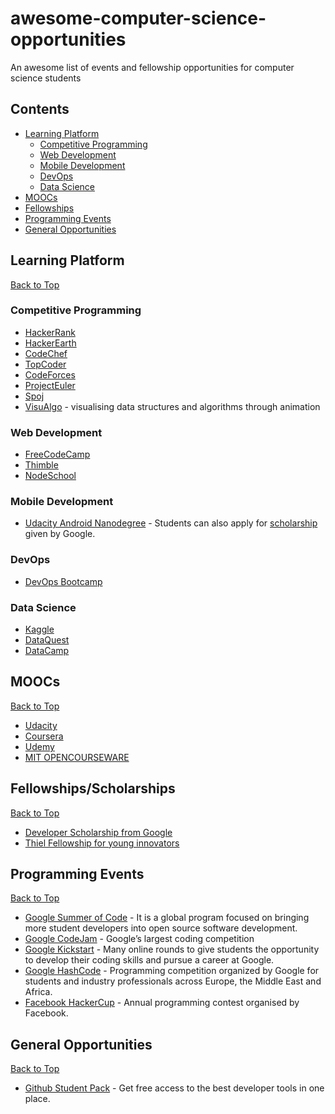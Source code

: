 # awesome-computer-science-opportunities
An awesome list of events and fellowship opportunities for computer science students

## Contents

 - [Learning Platform](#learning-platform)
   - [Competitive Programming](#competitive-programming)
   - [Web Development](#web-development)
   - [Mobile Development](#mobile-development)
   - [DevOps](#devops)
   - [Data Science](#data-science)
 - [MOOCs](#moocs)
 - [Fellowships](#fellowships)
 - [Programming Events](#programming-events)
 - [General Opportunities](#general-opportunities)
 
## Learning Platform

[Back to Top](#contents)

 ### Competitive Programming
 
 * [HackerRank](http://hackerrank.com)
 * [HackerEarth](http://hackerearth.com)
 * [CodeChef](http://codechef.com)
 * [TopCoder](http://topcoder.com)
 * [CodeForces](http://codeforces.com)
 * [ProjectEuler](http://projecteuler.net)
 * [Spoj](http://spoj.com)
 * [VisuAlgo](https://visualgo.net/en) - visualising data structures and algorithms through animation
 
 ### Web Development
 
 * [FreeCodeCamp](http://freecodecamp.com)
 * [Thimble](https://thimble.mozilla.org/en-US/)
 * [NodeSchool](https://nodeschool.io)
 
 ### Mobile Development
 
 * [Udacity Android Nanodegree](https://in.udacity.com/course/android-developer-nanodegree-by-google--nd801) - Students can also apply for [scholarship](https://in.udacity.com/google-india-scholarships) given by Google.
 
 ### DevOps
 
 * [DevOps Bootcamp](http://devopsbootcamp.osuosl.org/start-here.html)
 
 ### Data Science
 
 * [Kaggle](http://kaggle.com)
 * [DataQuest](http://dataquest.io)
 * [DataCamp](http://datacamp.com)
 
## MOOCs

[Back to Top](#contents)

* [Udacity](http://udacity.com)
* [Coursera](http://coursera.org)
* [Udemy](http://udemy.com)
* [MIT OPENCOURSEWARE](https://ocw.mit.edu/courses/find-by-department/)
 
## Fellowships/Scholarships

[Back to Top](#contents)

* [Developer Scholarship from Google](https://in.udacity.com/google-india-scholarships)
* [Thiel Fellowship for young innovators](http://thielfellowship.org)

## Programming Events

[Back to Top](#contents)

* [Google Summer of Code](https://summerofcode.withgoogle.com) - It is a global program focused on bringing more student developers into open source software development.
* [Google CodeJam](https://code.google.com/codejam/) - Google’s largest coding competition
* [Google Kickstart](https://code.google.com/codejam/kickstart/) - Many online rounds to give students the opportunity to develop their coding skills and pursue a career at Google.
* [Google HashCode](https://hashcode.withgoogle.com) - Programming competition organized by Google for students and industry professionals across Europe, the Middle East and Africa.
* [Facebook HackerCup](https://www.facebook.com/hackercup/) - Annual programming contest organised by Facebook.

## General Opportunities

[Back to Top](#contents)

* [Github Student Pack](https://education.github.com/pack) - Get free access to the best developer tools in one place.
